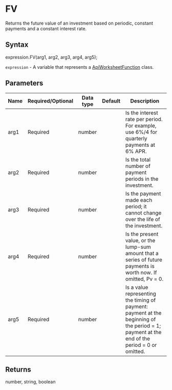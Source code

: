 # FV

Returns the future value of an investment based on periodic, constant payments and a constant interest rate.

## Syntax

expression.FV(arg1, arg2, arg3, arg4, arg5);

`expression` - A variable that represents a [ApiWorksheetFunction](../ApiWorksheetFunction.md) class.

## Parameters

| **Name** | **Required/Optional** | **Data type** | **Default** | **Description** |
| ------------- | ------------- | ------------- | ------------- | ------------- |
| arg1 | Required | number |  | Is the interest rate per period. For example, use 6%/4 for quarterly payments at 6% APR. |
| arg2 | Required | number |  | Is the total number of payment periods in the investment. |
| arg3 | Required | number |  | Is the payment made each period; it cannot change over the life of the investment. |
| arg4 | Required | number |  | Is the present value, or the lump-sum amount that a series of future payments is worth now. If omitted, Pv = 0. |
| arg5 | Required | number |  | Is a value representing the timing of payment: payment at the beginning of the period = 1; payment at the end of the period = 0 or omitted. |

## Returns

number, string, boolean
